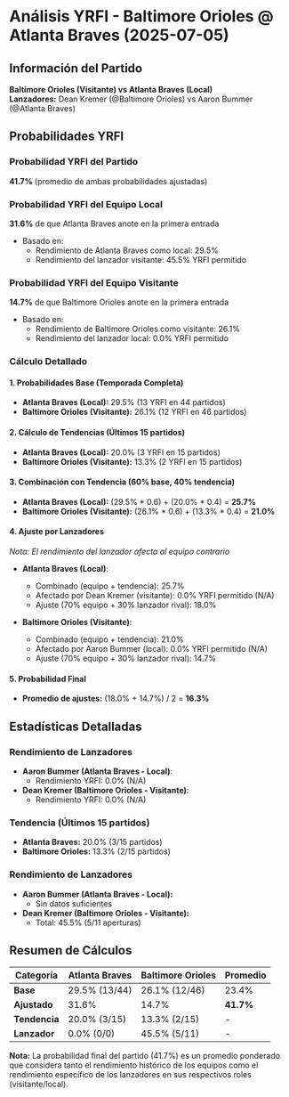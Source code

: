 # Análisis YRFI - Baltimore Orioles @ Atlanta Braves (2025-07-05)

## Información del Partido
**Baltimore Orioles (Visitante) vs Atlanta Braves (Local)**  
**Lanzadores:** Dean Kremer (@Baltimore Orioles) vs Aaron Bummer (@Atlanta Braves)

## Probabilidades YRFI

### Probabilidad YRFI del Partido
**41.7%** (promedio de ambas probabilidades ajustadas)

### Probabilidad YRFI del Equipo Local
**31.6%** de que Atlanta Braves anote en la primera entrada
- Basado en:
  - Rendimiento de Atlanta Braves como local: 29.5%
  - Rendimiento del lanzador visitante: 45.5% YRFI permitido

### Probabilidad YRFI del Equipo Visitante
**14.7%** de que Baltimore Orioles anote en la primera entrada
- Basado en:
  - Rendimiento de Baltimore Orioles como visitante: 26.1%
  - Rendimiento del lanzador local: 0.0% YRFI permitido

### Cálculo Detallado

#### 1. Probabilidades Base (Temporada Completa)
- **Atlanta Braves (Local):** 29.5% (13 YRFI en 44 partidos)
- **Baltimore Orioles (Visitante):** 26.1% (12 YRFI en 46 partidos)

#### 2. Cálculo de Tendencias (Últimos 15 partidos)
- **Atlanta Braves (Local):** 20.0% (3 YRFI en 15 partidos)
- **Baltimore Orioles (Visitante):** 13.3% (2 YRFI en 15 partidos)

#### 3. Combinación con Tendencia (60% base, 40% tendencia)
- **Atlanta Braves (Local):** (29.5% * 0.6) + (20.0% * 0.4) = **25.7%**
- **Baltimore Orioles (Visitante):** (26.1% * 0.6) + (13.3% * 0.4) = **21.0%**

#### 4. Ajuste por Lanzadores
*Nota: El rendimiento del lanzador afecta al equipo contrario*

- **Atlanta Braves (Local)**:
  - Combinado (equipo + tendencia): 25.7%
  - Afectado por Dean Kremer (visitante): 0.0% YRFI permitido (N/A)
  - Ajuste (70% equipo + 30% lanzador rival): 18.0%

- **Baltimore Orioles (Visitante)**:
  - Combinado (equipo + tendencia): 21.0%
  - Afectado por Aaron Bummer (local): 0.0% YRFI permitido (N/A)
  - Ajuste (70% equipo + 30% lanzador rival): 14.7%

#### 5. Probabilidad Final
- **Promedio de ajustes:** (18.0% + 14.7%) / 2 = **16.3%**

## Estadísticas Detalladas


### Rendimiento de Lanzadores
- **Aaron Bummer (Atlanta Braves - Local)**:
  - Rendimiento YRFI: 0.0% (N/A)
- **Dean Kremer (Baltimore Orioles - Visitante)**:
  - Rendimiento YRFI: 0.0% (N/A)
### Tendencia (Últimos 15 partidos)
- **Atlanta Braves:** 20.0% (3/15 partidos)
- **Baltimore Orioles:** 13.3% (2/15 partidos)

### Rendimiento de Lanzadores
- **Aaron Bummer (Atlanta Braves - Local):**
  - Sin datos suficientes
- **Dean Kremer (Baltimore Orioles - Visitante):**
  - Total: 45.5% (5/11 aperturas)

## Resumen de Cálculos
| Categoría | Atlanta Braves       | Baltimore Orioles    | Promedio |
|-----------|----------------------|----------------------|----------|
| **Base** | 29.5% (13/44) | 26.1% (12/46) | 23.4% |
| **Ajustado** | 31.6% | 14.7% | **41.7%** |
| **Tendencia** | 20.0% (3/15) | 13.3% (2/15) | - |
| **Lanzador** | 0.0% (0/0) | 45.5% (5/11) | - |

**Nota:** La probabilidad final del partido (41.7%) es un promedio ponderado que considera tanto el rendimiento histórico de los equipos como el rendimiento específico de los lanzadores en sus respectivos roles (visitante/local).